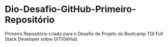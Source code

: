 # Dio-Desafio-GitHub-Primeiro-Repositório

Primeiro Repositório criado para o Desafio de Projeto do Bootcamp TQI Full Stack Developer  sobre GIT/GitHub.




		














 







